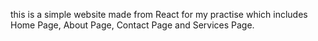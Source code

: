 this is a simple website made from React for my practise which includes Home Page, About Page, Contact Page and Services Page.
